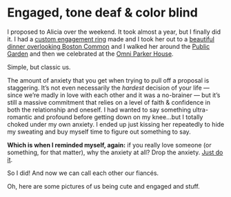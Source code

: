 # Engaged, tone deaf & color blind

I proposed to Alicia over the weekend. It took almost a year, but I finally did it. I had a [custom engagement ring][1] made and I took her out to a [beautiful dinner overlooking Boston Common][2] and I walked her around the [Public Garden][3] and then we celebrated at the [Omni Parker House][4]. 

Simple, but classic us.

The amount of anxiety that you get when trying to pull off a proposal is staggering. It’s not even necessarily the *hardest* decision of your life — since we’re madly in love with each other and it was a no-brainer — but it’s still a massive commitment that relies on a level of faith & confidence in both the relationship and oneself. I had wanted to say something ultra-romantic and profound before getting down on my knee…but I totally choked under my own anxiety. I ended up just kissing her repeatedly to hide my sweating and buy myself time to figure out something to say.

**Which is when I reminded myself, again:** if you really love someone (or something, for that matter), why the anxiety at all? Drop the anxiety. [Just do it][5]. 

So I did! And now we can call each other our fiancés.

Oh, here are some pictures of us being cute and engaged and stuff.

[1]:	http://sophiehughes.com
[2]:	http://troquetboston.com
[3]:	http://www.cityofboston.gov/parks/emerald/Public_Garden.asp
[4]:	http://www.omnihotels.com/hotels/boston-parker-house
[5]:	https://www.youtube.com/watch?v=ZXsQAXx_ao0